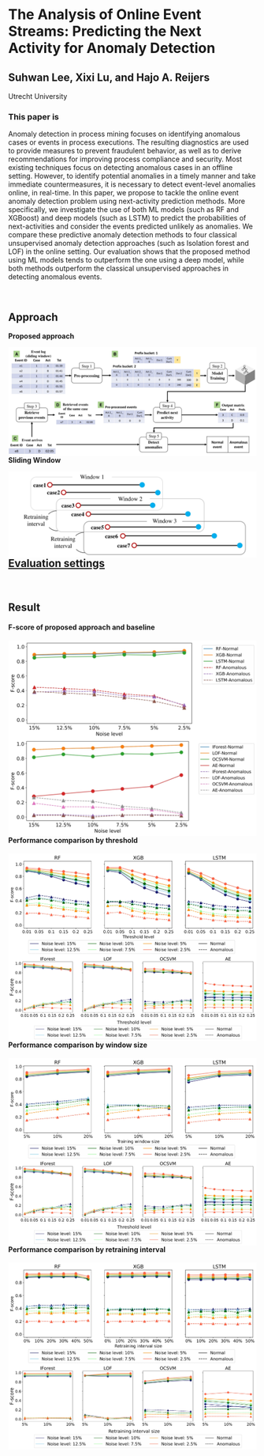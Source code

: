 # The Analysis of Online Event Streams: Predicting the Next Activity for Anomaly Detection

## Suhwan Lee, Xixi Lu, and Hajo A. Reijers

Utrecht University

### This paper is

Anomaly detection in process mining focuses on identifying
anomalous cases or events in process executions. The resulting diagnostics are used to provide measures to prevent fraudulent behavior, as well as to derive recommendations for improving process compliance and security. Most existing techniques focus on detecting anomalous cases in an offline setting. However, to identify potential anomalies in a timely manner and take immediate countermeasures, it is necessary to detect event-level anomalies online, in real-time. In this paper, we propose to tackle the online event anomaly detection problem using next-activity prediction methods. More specifically, we investigate the use of both ML models (such as RF and XGBoost) and deep models (such as LSTM) to predict the probabilities of next-activities and consider the events predicted unlikely as anomalies. We compare these predictive anomaly detection methods to four classical unsupervised anomaly detection approaches (such as Isolation forest and LOF) in the online setting. Our evaluation shows that the proposed method using ML models tends to outperform the one using a deep model, while both methods outperform the classical unsupervised approaches in detecting anomalous events.

<br/>

## Approach

__Proposed approach__

<p align="center">
    <img src="img/framework_proposed-1.jpg"
     style="float: left; margin-right: 10px;">
</p>

__Sliding Window__
<p align="center">
    <img src="img/sliding%20window-1.jpg"
     style="float: left; margin-right: 10px;">
</p>

<br/>
<br/>

<a href="evaluation_settings.md"><h2 id="Evaluation settings">Evaluation settings</h2></a>

<br/>

## Result

#### F-score of proposed approach and baseline
<p align="center">
    <img src="img/next_activity_prediction_fscore-1.jpg"
     style="float: left; margin-right: 10px;">
    <img src="img/unsupervised_fscore-1.jpg"
     style="float: left; margin-right: 10px;">   
</p>

#### Performance comparison by threshold
<p align="center">
    <img src="img/proposed_threshold_comparison-1.jpg"
     style="float: left; margin-right: 10px;">
    <img src="img/unsupervised_threshold_comparison-1.jpg"
     style="float: left; margin-right: 10px;">   
</p>

#### Performance comparison by window size
<p align="center">
    <img src="img/proposed_window_comparison-1.jpg"
     style="float: left; margin-right: 10px;">
    <img src="img/unsupervised_threshold_comparison-1.jpg"
     style="float: left; margin-right: 10px;">   
</p>

#### Performance comparison by retraining interval
<p align="center">
    <img src="img/proposed_retraining_comparison-1.jpg"
     style="float: left; margin-right: 10px;">
    <img src="img/unsupervised_retraining_comparison-1.jpg"
     style="float: left; margin-right: 10px;">   
</p>



